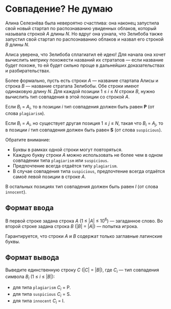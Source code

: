 # Совпадение? Не думаю

Алина Селезнёва была невероятно счастлива: она наконец запустила свой новый стартап по распознаванию увиденных облаков, который называла строкой _A_ длины _N_. Но вдруг она узнала, что Зелибоба также запустил свой стартап по распознаванию облаков и назвал его строкой _B_ длины _N_.

Алиса уверена, что Зелибоба сплагиатил её идею! Для начала она хочет вычислить метрику похожести названий их стратапов — если название будет похоже, то ей будет сильно проще в дальнейших доказательствах и разбирательствах.

Более формально, пусть есть строки _A_ — название стартапа Алисы и строка _B_ — название стратапа Зелибобы. Обе строки имеют одинаковую длину _N_. Для каждой позиции 1 ≤ _i_ ≤ _N_ строки _B_, нужно вычислить тип совпадения в этой позиции со строкой _A_.

Если _B_<sub>_i_</sub> = _A_<sub>_i_</sub>, то в позиции _i_ тип совпадения должен быть равен __P__ (от слова `plagiarism`).

Если _B_<sub>_i_</sub> = _A_<sub>_i_</sub>, но существует другая позиция 1 ≤ _j_ ≤ _N_, такая что _B<sub>i</sub>_ = _A<sub>j</sub>_, то в позиции _i_ тип совпадения должен быть равен __S__ (от слова `suspicious`).

Обратите внимание:
- Буквы в рамках одной строки могут повторяться.
- Каждую букву строки _A_ можно использовать не более чем в одном совпадении типа `plagiarism` или `suspicious`.
- Предпочтение всегда отдаётся типу `plagiarism`.
- В случае совпадения типа `suspicious`, предпочтение всегда отдаётся самоё левой позиции в строке _A_.

В остальных позициях тип совпадения должен быть равен _I_ (от слова `innocent`).


## Формат ввода

В первой строке задана строка _A_ (1 ≤ |_A_| ≤ 10<sup>6</sup>) — загаданное слово.
Во второй строке задана строка _B_ (|_B_| = |_A_|) — попытка игрока.

Гарантируется, что строки _A_ и _B_ содержат только заглавные латинские буквы.


## Формат вывода

Выведите единственную строку _C_ (|_C_| = |_B_|), где _C<sub>i</sub>_ — тип совпадения символа _B<sub>i</sub>_ (1 ≤ _i_ ≤ |_B_|):
- для типа `plagiarism` _C<sub>i<sub>_ = P.
- для типа `suspicious` _C<sub>i<sub>_ = S.
- для типа `innocent` _C<sub>i<sub>_ = I.
